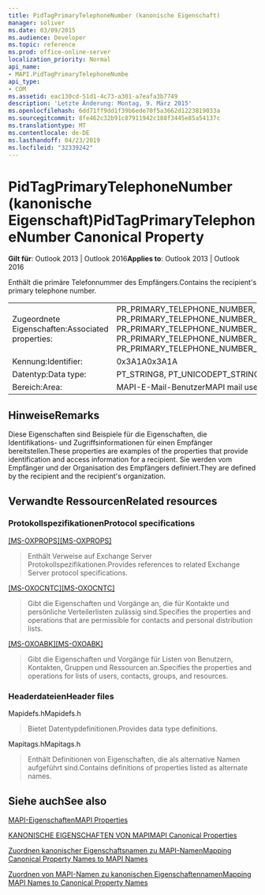 ```yaml
---
title: PidTagPrimaryTelephoneNumber (kanonische Eigenschaft)
manager: soliver
ms.date: 03/09/2015
ms.audience: Developer
ms.topic: reference
ms.prod: office-online-server
localization_priority: Normal
api_name:
- MAPI.PidTagPrimaryTelephoneNumbe
api_type:
- COM
ms.assetid: eac130cd-51d1-4c73-a301-a7eafa3b7749
description: 'Letzte Änderung: Montag, 9. März 2015'
ms.openlocfilehash: 6dd71ff9dd1f39b6ede70f5a3662d1223819033a
ms.sourcegitcommit: 8fe462c32b91c87911942c188f3445e85a54137c
ms.translationtype: MT
ms.contentlocale: de-DE
ms.lasthandoff: 04/23/2019
ms.locfileid: "32339242"
---
```

# <a name="pidtagprimarytelephonenumber-canonical-property"></a><span data-ttu-id="43737-103">PidTagPrimaryTelephoneNumber (kanonische Eigenschaft)</span><span class="sxs-lookup"><span data-stu-id="43737-103">PidTagPrimaryTelephoneNumber Canonical Property</span></span>

  
  
<span data-ttu-id="43737-104">**Gilt für**: Outlook 2013 | Outlook 2016</span><span class="sxs-lookup"><span data-stu-id="43737-104">**Applies to**: Outlook 2013 | Outlook 2016</span></span> 
  
<span data-ttu-id="43737-105">Enthält die primäre Telefonnummer des Empfängers.</span><span class="sxs-lookup"><span data-stu-id="43737-105">Contains the recipient's primary telephone number.</span></span>
  
|||
|:-----|:-----|
|<span data-ttu-id="43737-106">Zugeordnete Eigenschaften:</span><span class="sxs-lookup"><span data-stu-id="43737-106">Associated properties:</span></span>  <br/> |<span data-ttu-id="43737-107">PR_PRIMARY_TELEPHONE_NUMBER, PR_PRIMARY_TELEPHONE_NUMBER_A, PR_PRIMARY_TELEPHONE_NUMBER_W</span><span class="sxs-lookup"><span data-stu-id="43737-107">PR_PRIMARY_TELEPHONE_NUMBER, PR_PRIMARY_TELEPHONE_NUMBER_A, PR_PRIMARY_TELEPHONE_NUMBER_W</span></span>  <br/> |
|<span data-ttu-id="43737-108">Kennung:</span><span class="sxs-lookup"><span data-stu-id="43737-108">Identifier:</span></span>  <br/> |<span data-ttu-id="43737-109">0x3A1A</span><span class="sxs-lookup"><span data-stu-id="43737-109">0x3A1A</span></span>  <br/> |
|<span data-ttu-id="43737-110">Datentyp:</span><span class="sxs-lookup"><span data-stu-id="43737-110">Data type:</span></span>  <br/> |<span data-ttu-id="43737-111">PT_STRING8, PT_UNICODE</span><span class="sxs-lookup"><span data-stu-id="43737-111">PT_STRING8, PT_UNICODE</span></span>  <br/> |
|<span data-ttu-id="43737-112">Bereich:</span><span class="sxs-lookup"><span data-stu-id="43737-112">Area:</span></span>  <br/> |<span data-ttu-id="43737-113">MAPI-E-Mail-Benutzer</span><span class="sxs-lookup"><span data-stu-id="43737-113">MAPI mail user</span></span>  <br/> |
   
## <a name="remarks"></a><span data-ttu-id="43737-114">Hinweise</span><span class="sxs-lookup"><span data-stu-id="43737-114">Remarks</span></span>

<span data-ttu-id="43737-115">Diese Eigenschaften sind Beispiele für die Eigenschaften, die Identifikations- und Zugriffsinformationen für einen Empfänger bereitstellen.</span><span class="sxs-lookup"><span data-stu-id="43737-115">These properties are examples of the properties that provide identification and access information for a recipient.</span></span> <span data-ttu-id="43737-116">Sie werden vom Empfänger und der Organisation des Empfängers definiert.</span><span class="sxs-lookup"><span data-stu-id="43737-116">They are defined by the recipient and the recipient's organization.</span></span> 
  
## <a name="related-resources"></a><span data-ttu-id="43737-117">Verwandte Ressourcen</span><span class="sxs-lookup"><span data-stu-id="43737-117">Related resources</span></span>

### <a name="protocol-specifications"></a><span data-ttu-id="43737-118">Protokollspezifikationen</span><span class="sxs-lookup"><span data-stu-id="43737-118">Protocol specifications</span></span>

<span data-ttu-id="43737-119">[[MS-OXPROPS]](https://msdn.microsoft.com/library/f6ab1613-aefe-447d-a49c-18217230b148%28Office.15%29.aspx)</span><span class="sxs-lookup"><span data-stu-id="43737-119">[[MS-OXPROPS]](https://msdn.microsoft.com/library/f6ab1613-aefe-447d-a49c-18217230b148%28Office.15%29.aspx)</span></span>
  
> <span data-ttu-id="43737-120">Enthält Verweise auf Exchange Server Protokollspezifikationen.</span><span class="sxs-lookup"><span data-stu-id="43737-120">Provides references to related Exchange Server protocol specifications.</span></span>
    
<span data-ttu-id="43737-121">[[MS-OXOCNTC]](https://msdn.microsoft.com/library/9b636532-9150-4836-9635-9c9b756c9ccf%28Office.15%29.aspx)</span><span class="sxs-lookup"><span data-stu-id="43737-121">[[MS-OXOCNTC]](https://msdn.microsoft.com/library/9b636532-9150-4836-9635-9c9b756c9ccf%28Office.15%29.aspx)</span></span>
  
> <span data-ttu-id="43737-122">Gibt die Eigenschaften und Vorgänge an, die für Kontakte und persönliche Verteilerlisten zulässig sind.</span><span class="sxs-lookup"><span data-stu-id="43737-122">Specifies the properties and operations that are permissible for contacts and personal distribution lists.</span></span>
    
<span data-ttu-id="43737-123">[[MS-OXOABK]](https://msdn.microsoft.com/library/f4cf9b4c-9232-4506-9e71-2270de217614%28Office.15%29.aspx)</span><span class="sxs-lookup"><span data-stu-id="43737-123">[[MS-OXOABK]](https://msdn.microsoft.com/library/f4cf9b4c-9232-4506-9e71-2270de217614%28Office.15%29.aspx)</span></span>
  
> <span data-ttu-id="43737-124">Gibt die Eigenschaften und Vorgänge für Listen von Benutzern, Kontakten, Gruppen und Ressourcen an.</span><span class="sxs-lookup"><span data-stu-id="43737-124">Specifies the properties and operations for lists of users, contacts, groups, and resources.</span></span>
    
### <a name="header-files"></a><span data-ttu-id="43737-125">Headerdateien</span><span class="sxs-lookup"><span data-stu-id="43737-125">Header files</span></span>

<span data-ttu-id="43737-126">Mapidefs.h</span><span class="sxs-lookup"><span data-stu-id="43737-126">Mapidefs.h</span></span>
  
> <span data-ttu-id="43737-127">Bietet Datentypdefinitionen.</span><span class="sxs-lookup"><span data-stu-id="43737-127">Provides data type definitions.</span></span>
    
<span data-ttu-id="43737-128">Mapitags.h</span><span class="sxs-lookup"><span data-stu-id="43737-128">Mapitags.h</span></span>
  
> <span data-ttu-id="43737-129">Enthält Definitionen von Eigenschaften, die als alternative Namen aufgeführt sind.</span><span class="sxs-lookup"><span data-stu-id="43737-129">Contains definitions of properties listed as alternate names.</span></span>
    
## <a name="see-also"></a><span data-ttu-id="43737-130">Siehe auch</span><span class="sxs-lookup"><span data-stu-id="43737-130">See also</span></span>



[<span data-ttu-id="43737-131">MAPI-Eigenschaften</span><span class="sxs-lookup"><span data-stu-id="43737-131">MAPI Properties</span></span>](mapi-properties.md)
  
[<span data-ttu-id="43737-132">KANONISCHE EIGENSCHAFTEN VON MAPI</span><span class="sxs-lookup"><span data-stu-id="43737-132">MAPI Canonical Properties</span></span>](mapi-canonical-properties.md)
  
[<span data-ttu-id="43737-133">Zuordnen kanonischer Eigenschaftsnamen zu MAPI-Namen</span><span class="sxs-lookup"><span data-stu-id="43737-133">Mapping Canonical Property Names to MAPI Names</span></span>](mapping-canonical-property-names-to-mapi-names.md)
  
[<span data-ttu-id="43737-134">Zuordnen von MAPI-Namen zu kanonischen Eigenschaftennamen</span><span class="sxs-lookup"><span data-stu-id="43737-134">Mapping MAPI Names to Canonical Property Names</span></span>](mapping-mapi-names-to-canonical-property-names.md)

